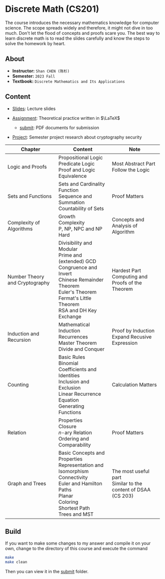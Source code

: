 # Discrete Math (CS201)

The course introduces the necessary mathematics knowledge for computer science. The scope spreads widely and therefore, it might not dive in too much. Don't let the flood of concepts and proofs scare you. The best way to learn discrete math is to read the slides carefully and know the steps to solve the homework by heart.

## About

- **Instructor:** `Shan CHEN (陈杉)`
- **Semester:** `2023 Fall`
- **Textbook:** `Discrete Mathematics and Its Applications`

## Content

 - [Slides](./Slides): Lecture slides
 - [Assignment](./Assignment): Theoretical practice written in $\LaTeX$
   - [submit](Assignment/submit): PDF documents for submission

 - [Project](Project/): Semester project research about cryptography security

| Chapter                        | Content                                                      | Note                                                         |
| ------------------------------ | ------------------------------------------------------------ | ------------------------------------------------------------ |
| Logic and Proofs               | Propositional Logic<br>Predicate Logic<br>Proof and Logic Equivalence | Most Abstract Part<br>Follow the Logic                       |
| Sets and Functions             | Sets and Cardinality<br>Function<br>Sequence and Summation<br>Countability of Sets | Proof Matters                                                |
| Complexity of Algorithms       | Growth<br>Complexity<br>P, NP, NPC and NP Hard               | Concepts and Analysis of Algorithm                           |
| Number Theory and Cryptography | Divisibility and Modular<br>Prime and (extended) GCD<br>Congruence and Invert<br>Chinese Remainder Theorem<br>Euler's Theorem<br>Fermat's Little Theorem<br>RSA and DH Key Exchange | Hardest Part<br>Computing and Proofs of the Theorem          |
| Induction and Recursion        | Mathematical Induction<br>Recurrences<br>Master Theorem<br>Divide and Conquer | Proof by Induction<br>Expand Recusive Expression             |
| Counting                       | Basic Rules<br>Binomial Coefficients and Identities<br>Inclusion and Exclusion<br>Linear Recurrence Equation<br>Generating Functions | Calculation Matters                                          |
| Relation                       | Properties<br>Closure<br>$n$-ary Relation<br>Ordering and Comparability | Proof Matters                                                |
| Graph and Trees                | Basic Concepts and Properties<br>Representation and Isomorphism<br>Connectivity<br>Euler and Hamilton Paths<br>Planar<br>Coloring<br>Shortest Path<br>Trees and MST | The most useful part<br>Similar to the content of DSAA (CS 203) |

## Build

If you want to make some changes to my answer and compile it on your own, change to the directory of this course and execute the command

```bash
make
make clean
```

Then you can view it in the [submit](Assignment/submit) folder.
